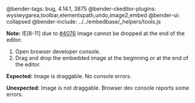 @bender-tags: bug, 4.14.1, 3875
@bender-ckeditor-plugins: wysiwygarea,toolbar,elementspath,undo,image2,embed
@bender-ui: collapsed
@bender-include: ../../embedbase/_helpers/tools.js

**Note:** IE[8-11] due to [#4076](https://github.com/ckeditor/ckeditor4/issues/4076) image cannot be dropped at the end of the editor.

1. Open browser developer console.
1. Drag and drop the embedded image at the beginning or at the end of the editor.

**Expected:** Image is draggable. No console errors.

**Unexpected:** Image is not draggable. Browser dev console reports some errors.
